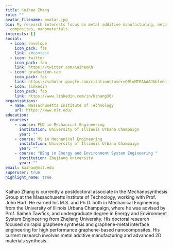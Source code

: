 ```yaml
---
title: Kaihao Zhang
role: ""
avatar_filename: avatar.jpg
bio: My research interests focus on metal additive manufacturing, metal matrix
  composites, nanomaterials.
interests: []
social:
  - icon: envelope
    icon_pack: fas
    link: /#contact
  - icon: twitter
    icon_pack: fab
    link: https://twitter.com/KaihaoKh
  - icon: graduation-cap
    icon_pack: fas
    link: https://scholar.google.com/citations?user=Q0loMTEAAAAJ&hl=en
  - icon: linkedin
    icon_pack: fab
    link: https://www.linkedin.com/in/kzhang36/
organizations:
  - name: Massachusetts Institute of Technology
    url: https://www.mit.edu/
education:
  courses:
    - course: PhD in Mechanical Engineering
      institution: University of Illinois Urbana Champaign
      year: ""
    - course: MS in Mechanical Engineering
      institution: University of Illinois Urbana Champaign
      year: ""
    - course: "BEng in Energy and Environment System Engineering "
      institution: Zhejiang University
      year: ""
email: kaihao@mit.edu
superuser: true
highlight_name: true
---
```

Kaihao Zhang is currently a postdoctoral associate in the Mechanosynthesis Group at the Massachusetts Institute of Technology, working with Prof. John Hart. He earned his M.S. and Ph.D. both in Mechanical Engineering from the University of Illinois Urbana Champaign, where he was advised by Prof. Sameh Tawfick, and undergraduate degree in Energy and Environment System Engineering from Zhejiang University. His doctoral research focused on rapid graphene synthesis and graphene-metal interface engineering for high performance graphene-based nanocomposites. His current research involves metal additive manufacturing and advanced 2D materials synthesis. 

